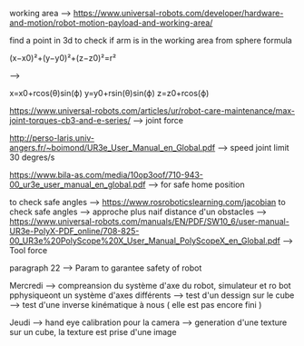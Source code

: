 working area --> https://www.universal-robots.com/developer/hardware-and-motion/robot-motion-payload-and-working-area/


find a point in 3d to check if arm is in the working area 
from sphere formula 

(x−x0​)²+(y−y0​)²+(z−z0​)²=r²

--> 

x=x0​+rcos(θ)sin(ϕ)
y=y0​+rsin(θ)sin(ϕ)
z=z0​+rcos(ϕ)



https://www.universal-robots.com/articles/ur/robot-care-maintenance/max-joint-torques-cb3-and-e-series/ --> joint force


http://perso-laris.univ-angers.fr/~boimond/UR3e_User_Manual_en_Global.pdf --> speed joint limit 30 degres/s 

https://www.bila-as.com/media/10op3oof/710-943-00_ur3e_user_manual_en_global.pdf --> for safe home position 

to check safe angles --> https://www.rosroboticslearning.com/jacobian
to check safe angles --> approche plus naif distance d'un obstacles --> https://www.universal-robots.com/manuals/EN/PDF/SW10_6/user-manual-UR3e-PolyX-PDF_online/708-825-00_UR3e%20PolyScope%20X_User_Manual_PolyScopeX_en_Global.pdf --> Tool force 


paragraph 22 --> Param to garantee safety of robot

Mercredi --> compreansion du système d'axe du robot, simulateur et ro bot pphysiqueont un système d'axes différents 
        --> test d'un dessign sur le cube 
        --> test d'une inverse kinématique à nous ( elle est pas encore fini )

Jeudi --> hand eye calibration pour la camera 
      --> generation d'une texture sur un cube, la texture est prise d'une image